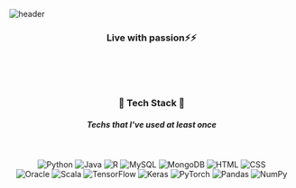![header](https://capsule-render.vercel.app/api?type=waving&height=250&section=header&text=Minjeong%20Kim&fontSize=50&animation=fadeIn&fontAlignY=42&color=a0e54c)
<!--![waving](https://capsule-render.vercel.app/api?type=waving&height=200&text=Waving!&fontAlign=80 오른쪽정렬 &fontAlignY=40 위아래정렬 &color=gradient  6fd0e0)-->
<h3 align="center"> Live with passion⚡⚡ </h3> <!--헥스색상코드-->

<br><br><br>
<h3 align='center'> 🚀 Tech Stack 🚀 </h3>
<h5 align="center"> Techs that I've used at least once </h5>
<br>
<p align='center'>
  <img alt="Python" src="https://img.shields.io/badge/python%20-%2314354C.svg?&style=for-the-badge&logo=python&logoColor=white"/> 
  <img alt="Java" src="https://img.shields.io/badge/java-%23ED8B00.svg?&style=for-the-badge&logo=java&logoColor=white"/> 
  <img alt="R" src="https://img.shields.io/badge/r-%23276DC3.svg?&style=for-the-badge&logo=r&logoColor=white"/> 
  <img alt="MySQL" src="https://img.shields.io/badge/mysql-%2300f.svg?&style=for-the-badge&logo=mysql&logoColor=white"/> 
  <img alt="MongoDB" src ="https://img.shields.io/badge/MongoDB-%234ea94b.svg?&style=for-the-badge&logo=mongodb&logoColor=white"/> 
  <img alt="HTML" src="https://img.shields.io/badge/html%20-%23E34F26.svg?&style=for-the-badge&logo=html5&logoColor=white"/> 
  <img alt="CSS" src="https://img.shields.io/badge/css%20-%231572B6.svg?&style=for-the-badge&logo=css3&logoColor=white"/>   
  <br>
  <img alt="Oracle" src ="https://img.shields.io/badge/oracle%20-%23F00000.svg?&style=for-the-badge&logo=oracle&logoColor=white" /> 
  <img alt="Scala" src="https://img.shields.io/badge/scala-%23DC322F.svg?&style=for-the-badge&logo=scala&logoColor=white"/> 
  <img alt="TensorFlow" src="https://img.shields.io/badge/TensorFlow%20-%23FF6F00.svg?&style=for-the-badge&logo=TensorFlow&logoColor=white" /> 
  <img alt="Keras" src="https://img.shields.io/badge/Keras%20-%23D00000.svg?&style=for-the-badge&logo=Keras&logoColor=white"/> 
  <img alt="PyTorch" src="https://img.shields.io/badge/PyTorch%20-%23EE4C2C.svg?&style=for-the-badge&logo=PyTorch&logoColor=white" /> 
  <img alt="Pandas" src="https://img.shields.io/badge/pandas%20-%23150458.svg?&style=for-the-badge&logo=pandas&logoColor=white" /> 
  <img alt="NumPy" src="https://img.shields.io/badge/numpy%20-%23013243.svg?&style=for-the-badge&logo=numpy&logoColor=white" />
</p>
